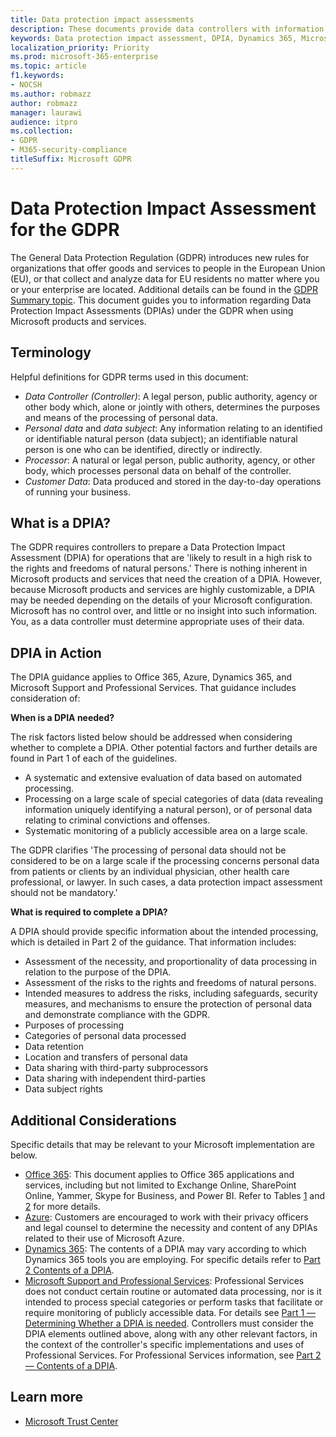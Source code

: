 ```yaml
---
title: Data protection impact assessments
description: These documents provide data controllers with information that will help them to determine whether a DPIA is needed and, if so, what details to include.
keywords: Data protection impact assessment, DPIA, Dynamics 365, Microsoft Professional Services, Microsoft 365, Microsoft 365 documentation, GDPR
localization_priority: Priority
ms.prod: microsoft-365-enterprise
ms.topic: article
f1.keywords:
- NOCSH
ms.author: robmazz
author: robmazz
manager: laurawi
audience: itpro
ms.collection: 
- GDPR
- M365-security-compliance
titleSuffix: Microsoft GDPR
---
```


# Data Protection Impact Assessment for the GDPR

The General Data Protection Regulation (GDPR) introduces new rules for organizations that offer goods and services to people in the European Union (EU), or that collect and analyze data for EU residents no matter where you or your enterprise are located. Additional details can be found in the [GDPR Summary topic](gdpr.md). This document guides you to information regarding Data Protection Impact Assessments (DPIAs) under the GDPR when using Microsoft products and services.

## Terminology

Helpful definitions for GDPR terms used in this document:

- *Data Controller (Controller)*: A legal person, public authority, agency or other body which, alone or jointly with others, determines the purposes and means of the processing of personal data.  
- *Personal data* and *data subject*: Any information relating to an identified or identifiable natural person (data subject); an identifiable natural person is one who can be identified, directly or indirectly.  
- *Processor*: A natural or legal person, public authority, agency, or other body, which processes personal data on behalf of the controller.  
- *Customer Data*: Data produced and stored in the day-to-day operations of running your business.

## What is a DPIA?

The GDPR requires controllers to prepare a Data Protection Impact Assessment (DPIA) for operations that are 'likely to result in a high risk to the rights and freedoms of natural persons.' There is nothing inherent in Microsoft products and services that need the creation of a DPIA. However, because Microsoft products and services are highly customizable, a DPIA may be needed depending on the details of your Microsoft configuration. Microsoft has no control over, and little or no insight into such information. You, as a data controller must determine appropriate uses of their data.

## DPIA in Action

The DPIA guidance applies to Office 365, Azure, Dynamics 365, and Microsoft Support and Professional Services. That guidance includes consideration of:

**When is a DPIA needed?**

The risk factors listed below should be addressed when considering whether to complete a DPIA. Other potential factors and further details are found in Part 1 of each of the guidelines.  

- A systematic and extensive evaluation of data based on automated processing.  
- Processing on a large scale of special categories of data (data revealing information uniquely identifying a natural person), or of personal data relating to criminal convictions and offenses.
- Systematic monitoring of a publicly accessible area on a large scale.

The GDPR clarifies 'The processing of personal data should not be considered to be on a large scale if the processing concerns personal data from patients or clients by an individual physician, other health care professional, or lawyer. In such cases, a data protection impact assessment should not be mandatory.'

**What is required to complete a DPIA?**

A DPIA should provide specific information about the intended processing, which is detailed in Part 2 of the guidance. That information includes:

- Assessment of the necessity, and proportionality of data processing in relation to the purpose of the DPIA.  
- Assessment of the risks to the rights and freedoms of natural persons.
- Intended measures to address the risks, including safeguards, security measures, and mechanisms to ensure the protection of personal data and demonstrate compliance with the GDPR.
- Purposes of processing  
- Categories of personal data processed  
- Data retention  
- Location and transfers of personal data  
- Data sharing with third-party subprocessors  
- Data sharing with independent third-parties  
- Data subject rights

## Additional Considerations

Specific details that may be relevant to your Microsoft implementation are below.

- [Office 365](gdpr-dpia-office365.md): This document applies to Office 365 applications and services, including but not limited to Exchange Online, SharePoint Online, Yammer, Skype for Business, and Power BI. Refer to Tables [1](https://docs.microsoft.com/microsoft-365/compliance/gdpr-dpia-office365#part-1--determining-whether-a-dpia-is-needed) and [2](https://docs.microsoft.com/microsoft-365/compliance/gdpr-dpia-office365#part-2--contents-of-a-dpia) for more details.  
- [Azure](gdpr-dpia-azure.md): Customers are encouraged to work with their privacy officers and legal counsel to determine the necessity and content of any DPIAs related to their use of Microsoft Azure.  
- [Dynamics 365](gdpr-dpia-dynamics.md): The contents of a DPIA may vary according to which Dynamics 365 tools you are employing. For specific details refer to [Part 2 Contents of a DPIA](https://docs.microsoft.com/microsoft-365/compliance/gdpr-dpia-dynamics#part-2--contents-of-a-dpia).
- [Microsoft Support and Professional Services](gdpr-dpia-prof-services.md): Professional Services does not conduct certain routine or automated data processing, nor is it intended to process special categories or perform tasks that facilitate or require monitoring of publicly accessible data. For details see [Part 1 — Determining Whether a DPIA is needed](https://docs.microsoft.com/microsoft-365/compliance/gdpr-dpia-prof-services#part-1--determining-whether-a-dpia-is-needed). Controllers must consider the DPIA elements outlined above, along with any other relevant factors, in the context of the controller's specific implementations and uses of Professional Services. For Professional Services information, see [Part 2 — Contents of a DPIA](https://docs.microsoft.com/microsoft-365/compliance/gdpr-dpia-prof-services#part-2--contents-of-a-dpia).

## Learn more

- [Microsoft Trust Center](https://www.microsoft.com/trust-center/privacy/gdpr-overview)
